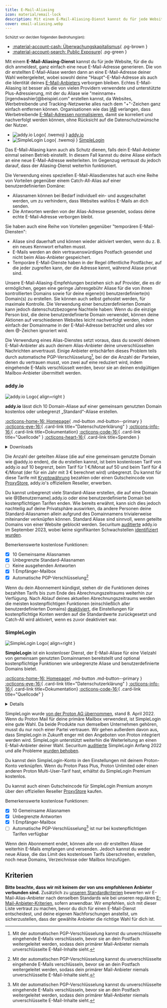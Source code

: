 ```yaml
---
title: E-Mail-Aliasing
icon: material/email-lock
description: Mit einem E-Mail-Aliasing-Dienst kannst du für jede Website, für die du dich anmeldest, ganz einfach eine neue E-Mail-Adresse generieren.
cover: email-aliasing.webp
---
```


<small>Schützt vor der/den folgenden Bedrohung(en):</small>

- [:material-account-cash: Überwachungskapitalismus](basics/common-threats.md#surveillance-as-a-business-model){ .pg-brown }
- [:material-account-search: Public Exposure](basics/common-threats.md#limiting-public-information){ .pg-green }

Mit einem **E-Mail-Aliasing-Dienst** kannst du für jede Website, für die du dich anmeldest, ganz einfach eine neue E-Mail-Adresse generieren. Die von dir erstellten E-Mail-Aliase werden dann an eine E-Mail-Adresse deiner Wahl weitergeleitet, wobei sowohl deine "Haupt"-E-Mail-Adresse als auch die Identität deines [E-Mail-Anbieters](email.md) verborgen bleiben. Echtes E-Mail-Aliasing ist besser als die von vielen Providern verwendete und unterstützte Plus-Adressierung, mit der du Aliase wie "meinname+[irgendwashier]@beispiel.com" erstellen kannst, da Websites, Werbetreibende und Tracking-Netzwerke alles nach dem "+"-Zeichen ganz einfach entfernen können. Organisationen wie das [IAB](https://de.wikipedia.org/wiki/Interactive_Advertising_Bureau) verlangen, dass Werbetreibende [E-Mail-Adressen normalisieren](https://shkspr.mobi/blog/2023/01/the-iab-loves-tracking-users-but-it-hates-users-tracking-them), damit sie korreliert und nachverfolgt werden können, ohne Rücksicht auf die Datenschutzwünsche der Nutzer.

<div class="grid cards" markdown>

- ![addy.io Logo](assets/img/email-aliasing/addy.svg){ .twemoji } [addy.io](email-aliasing.md#addyio)
- ![SimpleLogin Logo](assets/img/email-aliasing/simplelogin.svg){ .twemoji } [SimpleLogin](email-aliasing.md#simplelogin)

</div>

Das E-Mail-Aliasing kann auch als Schutz dienen, falls dein E-Mail-Anbieter einmal seinen Betrieb einstellt. In diesem Fall kannst du deine Aliase einfach an eine neue E-Mail-Adresse weiterleiten. Im Gegenzug vertraust du jedoch darauf, dass der Aliasing-Dienst weiterhin funktioniert.

Die Verwendung eines speziellen E-Mail-Aliasdienstes hat auch eine Reihe von Vorteilen gegenüber einem Catch-All-Alias auf einer benutzerdefinierten Domäne:

- Aliasnamen können bei Bedarf individuell ein- und ausgeschaltet werden, um zu verhindern, dass Websites wahllos E-Mails an dich senden.
- Die Antworten werden von der Alias-Adresse gesendet, sodass deine echte E-Mail-Adresse verborgen bleibt.

Sie haben auch eine Reihe von Vorteilen gegenüber "temporären E-Mail-Diensten":

- Aliase sind dauerhaft und können wieder aktiviert werden, wenn du z. B. ein neues Kennwort erhalten musst.
- E-Mails werden an dein vertrauenswürdiges Postfach gesendet und nicht beim Alias-Anbieter gespeichert.
- Temporäre E-Mail-Dienste haben in der Regel öffentliche Postfächer, auf die jeder zugreifen kann, der die Adresse kennt, während Aliase privat sind.

Unsere E-Mail-Aliasing-Empfehlungen beziehen sich auf Provider, die es dir ermöglichen, gegen eine geringe Jahresgebühr Aliase für die von ihnen kontrollierten Domains sowie für deine eigene(n) benutzerdefinierte(n) Domain(s) zu erstellen. Sie können auch selbst gehostet werden, für maximale Kontrolle. Die Verwendung einer benutzerdefinierten Domain kann jedoch datenschutzbezogene Nachteile haben: Wenn du die einzige Person bist, die deine benutzerdefinierte Domain verwendet, können deine Aktionen auf verschiedenen Websites leicht nachverfolgt werden, indem einfach der Domainname in der E-Mail-Adresse betrachtet und alles vor dem @-Zeichen ignoriert wird.

Die Verwendung eines Alias-Dienstes setzt voraus, dass du sowohl deinem E-Mail-Anbieter als auch deinem Alias-Anbieter deine unverschlüsselten Nachrichten anvertraust. Einige Anbieter entschärfen dieses Problem teils durch automatische PGP-Verschlüsselung[^1], bei der die Anzahl der Parteien, denen du vertrauen musst, von zwei auf eine reduziert wird, indem eingehende E-Mails verschlüsselt werden, bevor sie an deinen endgültigen Mailbox-Anbieter übermittelt werden.

### addy.io

<div class="admonition recommendation" markdown>

![addy.io Logo](assets/img/email-aliasing/addy.svg){ align=right }

**addy.io** lässt dich 10 Domain-Aliase auf einer gemeinsam genutzten Domain kostenlos oder unbegrenzt „Standard“-Aliase erstellen.

[:octicons-home-16: Homepage](https://addy.io){ .md-button .md-button--primary }
[:octicons-eye-16:](https://addy.io/privacy){ .card-link title="Datenschutzerklärung" }
[:octicons-info-16:](https://addy.io/faq){ .card-link title=Dokumentation}
[:octicons-code-16:](https://github.com/anonaddy){ .card-link title="Quellcode" }
[:octicons-heart-16:](https://addy.io/donate){ .card-link title=Spenden }

<details class="downloads" markdown>
<summary>Downloads</summary>

- [:simple-android: Android](https://addy.io/faq/#is-there-an-android-app)
- [:material-apple-ios: iOS](https://addy.io/faq/#is-there-an-ios-app)
- [:simple-firefoxbrowser: Firefox](https://addons.mozilla.org/de/firefox/addon/addy_io/)
- [:simple-googlechrome: Chrome](https://chrome.google.com/webstore/detail/addyio-anonymous-email-fo/iadbdpnoknmbdeolbapdackdcogdmjpe)

</details>

</div>

Die Anzahl der geteilten Aliase (die auf eine gemeinsam genutzte Domain wie @addy.io enden), die du erstellen kannst, ist beim kostenlosen Tarif von addy.io auf 10 begrenzt, beim Tarif für 1 €/Monat auf 50 und beim Tarif für 4 €/Monat (der für ein Jahr mit 3 € berechnet wird) unbegrenzt. Du kannst für diese Tarife mit [Kryptowährung](https://addy.io/help/subscribing-with-cryptocurrency) bezahlen oder einen Gutscheincode von [ProxyStore](https://addy.io/help/voucher-codes), addy.io's offiziellem Reseller, erwerben.

Du kannst unbegrenzt viele Standard-Aliase erstellen, die auf eine Domain wie @[Benutzername].addy.io oder eine benutzerdefinierte Domain bei kostenpflichtigen Tarifen enden. Wie bereits erwähnt, kann sich dies jedoch nachteilig auf deine Privatsphäre auswirken, da andere Personen deine Standard-Aliasnamen allein aufgrund des Domainnamens trivialerweise miteinander verknüpfen können. Standard Aliase sind sinnvoll, wenn geteilte Domains von einer Website geblockt werden. Securitum [auditierte](https://addy.io/blog/addy-io-passes-independent-security-audit) addy.io im September 2023, wobei keine signifikanten Schwachstellen [identifiziert wurden](https://addy.io/addy-io-security-audit.pdf).

Bemerkenswerte kostenlose Funktionen:

- [x] 10 Gemeinsame Aliasnamen
- [x] Unbegrenzte Standard-Aliasnamen
- [ ] Keine ausgehenden Antworten
- [x] 1 Empfänger-Mailbox
- [x] Automatische PGP-Verschlüsselung[^1]

Wenn du dein Abonnement kündigst, stehen dir die Funktionen deines bezahlten Tarifs bis zum Ende des Abrechnungszeitraums weiterhin zur Verfügung. Nach Ablauf deines aktuellen Abrechnungszeitraums werden die meisten kostenpflichtigen Funktionen (einschließlich aller benutzerdefinierten Domains) [deaktiviert](https://addy.io/faq/#what-happens-if-i-have-a-subscription-but-then-cancel-it), die Einstellungen für kostenpflichtige Konten werden auf die Standardwerte zurückgesetzt und Catch-All wird aktiviert, wenn es zuvor deaktiviert war.

### SimpleLogin

<div class="admonition recommendation" markdown>

![SimpleLogin Logo](assets/img/email-aliasing/simplelogin.svg){ align=right }

**SimpleLogin** ist ein kostenloser Dienst, der E-Mail-Aliase für eine Vielzahl von gemeinsam genutzten Domainnamen bereitstellt und optional kostenpflichtige Funktionen wie unbegrenzte Aliase und benutzerdefinierte Domains bietet.

[:octicons-home-16: Homepage](https://simplelogin.io/de/){ .md-button .md-button--primary }
[:octicons-eye-16:](https://simplelogin.io/privacy){ .card-link title="Datenschutzerklärung" }
[:octicons-info-16:](https://simplelogin.io/docs){ .card-link title=Dokumentation}
[:octicons-code-16:](https://github.com/simple-login){ .card-link title="Quellcode" }

<details class="downloads" markdown>
<0>Downloads</0>

- [:simple-googleplay: Google Play](https://play.google.com/store/apps/details?id=io.simplelogin.android)
- [:simple-appstore: App Store](https://apps.apple.com/app/id1494359858)
- [:simple-github: GitHub](https://github.com/simple-login/Simple-Login-Android/releases)
- [:simple-firefoxbrowser: Firefox](https://addons.mozilla.org/de/firefox/addon/simplelogin)
- [:simple-googlechrome: Chrome](https://chrome.google.com/webstore/detail/dphilobhebphkdjbpfohgikllaljmgbn)
- [:fontawesome-brands-edge: Edge](https://microsoftedge.microsoft.com/addons/detail/simpleloginreceive-sen/diacfpipniklenphgljfkmhinphjlfff?hl=de-DE)
- [:simple-safari: Safari](https://apps.apple.com/app/id6475835429)

</details>

</div>

SimpleLogin wurde [von der Proton AG übernommen](https://proton.me/news/proton-and-simplelogin-join-forces), stand 8. April 2022. Wenn du Proton Mail für deine primäre Mailbox verwendest, ist SimpleLogin eine gute Wahl. Da beide Produkte nun demselben Unternehmen gehören, musst du nur noch einer Partei vertrauen. Wir gehen außerdem davon aus, dass SimpleLogin in Zukunft enger mit den Angeboten von Proton integriert werden wird. SimpleLogin unterstützt weiterhin die Weiterleitung an einen E-Mail-Anbieter deiner Wahl. Securitum [auditierte](https://simplelogin.io/blog/security-audit) SimpleLogin Anfang 2022 und alle Probleme [wurden behoben](https://simplelogin.io/audit2022/web.pdf).

Du kannst dein SimpleLogin-Konto in den Einstellungen mit deinem Proton-Konto verknüpfen. Wenn du Proton Pass Plus, Proton Unlimited oder einen anderen Proton Multi-User-Tarif hast, erhältst du SimpleLogin Premium kostenlos.

Du kannst auch einen Gutscheincode für SimpleLogin Premium anonym über den offiziellen Reseller [ProxyStore](https://simplelogin.io/faq) kaufen.

Bemerkenswerte kostenlose Funktionen:

- [x] 10 Gemeinsame Aliasnamen
- [x] Unbegrenzte Antworten
- [x] 1 Empfänger-Mailbox
- [ ] Automatische PGP-Verschlüsselung[^1] ist nur bei kostenpflichtigen Tarifen verfügbar

Wenn dein Abonnement endet, können alle von dir erstellten Aliase weiterhin E-Mails empfangen und versenden. Jedoch kannst du weder neue Aliase, die das Limit des kostenlosen Tarifs überschreiten, erstellen, noch neue Domains, Verzeichnisse oder Mailbox hinzufügen.

## Kriterien

**Bitte beachte, dass wir mit keinem der von uns empfohlenen Anbieter verbunden sind.** Zusätzlich zu [unseren Standardkriterien](about/criteria.md) bewerten wir E-Mail-Alias-Anbieter nach denselben Standards wie bei unseren regulären [E-Mail-Anbieter-Kriterien](email.md#criteria), sofern anwendbar. Wir empfehlen, sich mit dieser Liste vertraut zu machen, bevor du dich für einen E-Mail-Dienst entscheidest, und deine eigenen Nachforschungen anstellst, um sicherzustellen, dass der gewählte Anbieter die richtige Wahl für dich ist.

[^1]: Mit der automatischen PGP-Verschlüsselung kannst du unverschlüsselte eingehende E-Mails verschlüsseln, bevor sie an dein Postfach weitergeleitet werden, sodass dein primärer Mail-Anbieter niemals unverschlüsselte E-Mail-Inhalte sieht.
